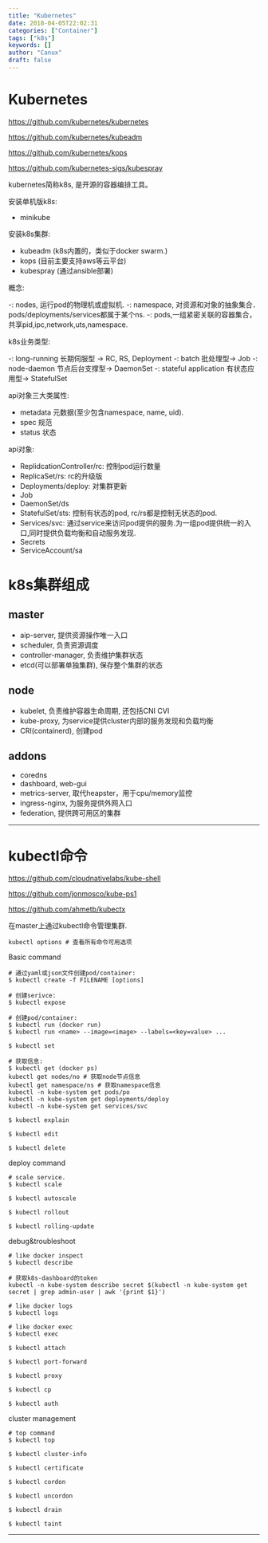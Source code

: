 ```yaml
---
title: "Kubernetes"
date: 2018-04-05T22:02:31
categories: ["Container"]
tags: ["k8s"]
keywords: []
author: "Canux"
draft: false
---
```


# Kubernetes

<https://github.com/kubernetes/kubernetes>

<https://github.com/kubernetes/kubeadm>

<https://github.com/kubernetes/kops>

<https://github.com/kubernetes-sigs/kubespray>

kubernetes简称k8s, 是开源的容器编排工具。

安装单机版k8s:

* minikube

安装k8s集群:

* kubeadm (k8s内置的，类似于docker swarm.)
* kops (目前主要支持aws等云平台)
* kubespray (通过ansible部署)

概念:

-: nodes, 运行pod的物理机或虚拟机.
-: namespace, 对资源和对象的抽象集合．pods/deployments/services都属于某个ns.
-: pods,一组紧密关联的容器集合，共享pid,ipc,network,uts,namespace.

k8s业务类型:

-: long-running 长期伺服型 -> RC, RS, Deployment
-: batch 批处理型-> Job
-: node-daemon 节点后台支撑型-> DaemonSet
-: stateful application 有状态应用型-> StatefulSet

api对象三大类属性:

* metadata 元数据(至少包含namespace, name, uid).
* spec 规范
* status 状态

api对象:

* ReplidcationController/rc: 控制pod运行数量
* ReplicaSet/rs: rc的升级版
* Deployments/deploy: 对集群更新
* Job
* DaemonSet/ds
* StatefulSet/sts: 控制有状态的pod, rc/rs都是控制无状态的pod.
* Services/svc: 通过service来访问pod提供的服务.为一组pod提供统一的入口,同时提供负载均衡和自动服务发现.
* Secrets
* ServiceAccount/sa

# k8s集群组成

## master

* aip-server, 提供资源操作唯一入口
* scheduler, 负责资源调度
* controller-manager, 负责维护集群状态
* etcd(可以部署单独集群), 保存整个集群的状态

## node

* kubelet, 负责维护容器生命周期, 还包括CNI CVI
* kube-proxy, 为service提供cluster内部的服务发现和负载均衡
* CRI(containerd), 创建pod

## addons

* coredns
* dashboard, web-gui
* metrics-server, 取代heapster，用于cpu/memory监控
* ingress-nginx, 为服务提供外网入口
* federation, 提供跨可用区的集群

***

# kubectl命令

<https://github.com/cloudnativelabs/kube-shell>

<https://github.com/jonmosco/kube-ps1>

<https://github.com/ahmetb/kubectx>

在master上通过kubectl命令管理集群.

    kubectl options # 查看所有命令可用选项

Basic command

    # 通过yaml或json文件创建pod/container:
    $ kubectl create -f FILENAME [options]

    # 创建serivce:
    $ kubectl expose

    # 创建pod/container:
    $ kubectl run (docker run)
    $ kubectl run <name> --image=<image> --labels=<key=value> ...

    $ kubectl set

    # 获取信息:
    $ kubectl get (docker ps)
    kubectl get nodes/no # 获取node节点信息
    kubectl get namespace/ns # 获取namespace信息
    kubectl -n kube-system get pods/po
    kubectl -n kube-system get deployments/deploy
    kubectl -n kube-system get services/svc

    $ kubectl explain

    $ kubectl edit

    $ kubectl delete

deploy command

    # scale service.
    $ kubectl scale

    $ kubectl autoscale

    $ kubectl rollout

    $ kubectl rolling-update

debug&troubleshoot

    # like docker inspect
    $ kubectl describe

    # 获取k8s-dashboard的token
    kubectl -n kube-system describe secret $(kubectl -n kube-system get secret | grep admin-user | awk '{print $1}')

    # like docker logs
    $ kubectl logs

    # like docker exec
    $ kubectl exec

    $ kubectl attach

    $ kubectl port-forward

    $ kubectl proxy

    $ kubectl cp

    $ kubectl auth

cluster management

    # top command
    $ kubectl top

    $ kubectl cluster-info

    $ kubectl certificate

    $ kubectl cordon

    $ kubectl uncordon

    $ kubectl drain

    $ kubectl taint

***
